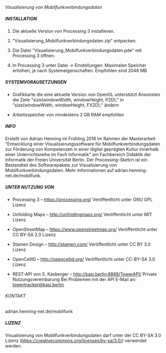 ﻿*Visualisierung von Mobilfunkverbindungsdaten*


##### INSTALLATION #####


1. Die aktuelle Version von Processing 3 installieren.

2. "Visualisierung_Mobilfunkverbindungsdaten.zip" entpacken.

3. Die Datei "Visualisierung_Mobilfunkverbindungsdaten.pde" mit Processing 3 öffnen.

4. In Processing 3 unter Datei -> Einstellungen: Maximalen Speicher erhöhen, je nach Systemeigenschaften. Empfohlen sind 2048 MB


##### SYSTEMVORAUSETZUNGEN #####


* Grafikkarte die eine aktuelle Version von OpenGL unterstützt
Ansonsten die Zeile "size(windowWidth, windowHeight, P2D);" in 
"size(windowWidth, windowHeight, FX2D);" ändern


* Arbeitsspeicher von mindestens 2 GB RAM empfohlen


##### INFO #####


Erstellt von Adrian Henning im Frühling 2016 im Rahmen der Masterarbeit "Entwicklung einer Visualisierungssoftware für Mobilfunkverbindungsdaten zur Förderung von Kompetenzen in einer digital geprägten Kultur innerhalb einer Unterrichtsreihe im Fach Informatik" am Fachbereich Didaktik der Informatik der Freien Universität Berlin. Der Processing-Sketch ist ein Bestandteil des Softwarepakets zur Visualisierung von Mobilfunkverbindungsdaten.
Mehr Informationen auf adrian.henning-net.de/mobilfunk.


##### UNTER NUTZUNG VON #####


* Processing 3 – https://processing.org/
Veröffentlicht unter GNU GPL Lizenz

* Unfolding Maps – http://unfoldingmaps.org/
Veröffentlicht unter MIT Lizenz

* OpenStreetMap – https://www.openstreetmap.org/
Veröffentlicht unter CC BY-SA 2.0 Lizenz

* Stamen Design – http://stamen.com/
Veröffentlicht unter CC BY 3.0 Lizenz

* OpenCellID – http://opencellid.org/
Veröffentlicht unter CC-BY-SA 3.0 Lizenz

* REST-API von S. Kasberger – http://kasi.berlin:8888/TowerAPI/
Private Nutzungsvereinbarung
Bei Problemen mit der API E-Mail an: towertracker@kasi.berlin


###### KONTAKT ######


adrian.henning-net.de/mobilfunk


##### LIZENZ #####


Visualisierung von Mobilfunkverbindungsdaten darf unter der CC BY-SA 3.0 Lizenz (https://creativecommons.org/licenses/by-sa/3.0/) verwendet werden. 